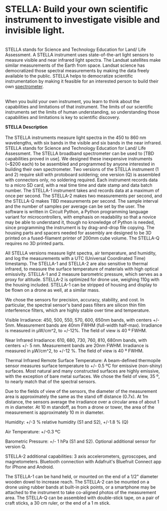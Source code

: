 <h1>STELLA: Build your own scientific instrument to investigate visible and invisible light.</h1>
<br />
STELLA stands for Science and Technology Education for Land/ Life Assessment. A STELLA instrument uses state-of-the-art light sensors to measure visible and near infrared light spectra. The Landsat satellites make similar measurements of the Earth from space. Landsat science has democratized those spectral measurements by making the data freely available to the public. STELLA helps to democratize scientific instrumentation by making it feasible for an interested person to build their own <a href="https://landsat.gsfc.nasa.gov/stella/">spectrometer</a>. <br/><br />

When you build your own instrument, you learn to think about the capabilities and limitations of that instrument. The limits of our scientific instruments set the limits of human understanding, so understanding those capabilities and limitations is key to scientific discovery.


<strong>STELLA Description</strong>
<br /><br />
The STELLA instruments measure light spectra in the 450 to 860 nm wavelengths, with six bands in the visible and six bands in the near infrared. STELLA stands for Science and Technology Education for Land/ Life Assessment. The STELLA broadband spectrometer can be used to [TBD capabilities proved in use]. We designed these inexpensive instruments (~$200 each) to be assembled and programmed by anyone interested in building their own spectrometer. Two versions of the STELLA instrument (1 and 2) require skill with protoboard soldering; one version (Q) is assembled with connectors only, no soldering required. Each instrument records data to a micro SD card, with a real time time and date stamp and data batch number. The STELLA-1 instrument takes and records data at a maximum of once per second. The STELLA-2 makes two measurements per second, and the STELLA-Q makes TBD measurements per second. The sample interval and the number of samples per average can be set by the user. The software is written in Circuit Python, a Python programming language variant for microcontrollers, with emphasis on readability so that a novice may be able to understand it, though no knowledge of Python is needed, since programming the instrument is by drag-and-drop file copying. The housing parts and spacers needed for assembly are designed to be 3D printed on a fused-filament printer of 200mm cube volume. The STELLA-Q requires no 3D printed parts.

All STELLA versions measure light spectra, air temperature, and humidity, and log the measurements with a UTC (Universal Coordinated Time) timestamp. The STELLA-1 and STELLA-2 are also sensitive to thermal infrared, to measure the surface temperature of materials with high optical emissivity. STELLA-1 and 2 measure barometric pressure, which serves as a proxy for altitude. STELLA-2 is optimized for drone use, weighing 110g with the housing included. STELLA-1 can be stripped of housing and display to be flown on a drone as well, at a similar mass.

We chose the sensors for precision, accuracy, stability, and cost. In particular, the spectral sensor's band pass filters are silicon thin film interference filters, which are highly stable over time and temperature.

Visible Irradiance: 450, 500, 550, 570, 600, 650nm bands, with centers +/- 5nm. Measurement bands are 40nm FWHM (full-width half-max). Irradiance is measured in µW/cm^2, to +/-12%. The field of view is 40 º FWHM.

Near Infrared Irradiance: 610, 680, 730, 760, 810, 680nm bands, with centers +/- 5 nm. Measurement bands are 20nm FWHM. Irradiance is measured in µW/cm^2, to +/-12 %. The field of view is 40 º FWHM.

Thermal Infrared Remote Surface Temperature: A beam-defined thermopile sensor measures surface temperature to +/- 0.5 ºC for emissive (non-shiny) surfaces. Most natural and many constructed surfaces are highly emissive, with the exception of bare metal surfaces. We chose the field of view, 35 º, to nearly match that of the spectral sensors.

Due to the fields of view of the sensors, the diameter of the measurement area is approximately the same as the stand off distance (0.7x). At 1m distance, the sensors average the irradiance over a circular area of about 1 m in diameter. At 10 m standoff, as from a drone or tower, the area of the measurement is approximately 10 m in diameter.

Humidity: +/-3 % relative humidity (S1 and S2), +/-1.8 % (Q)

Air Temperature: +/-0.3 ºC

Barometric Pressure: +/- 1 hPa (S1 and S2). Optional additional sensor for version Q.

STELLA-2 additional capabilities: 3 axis accelerometers, gyroscopes, and magnetometers. Bluetooth connection with Adafruit's Bluefruit Connect app for iPhone and Android.

The STELLA-1 can be hand held, or mounted on the end of a 1/2" diameter wooden dowel to increase reach. The STELLA-2 can be mounted on a drone using rubber bands at built-in pick points, or a smartphone may be attached to the instrument to take co-aligned photos of the measurement area.
The STELLA-Q can be assembled with double-stick tape, on a pair of craft sticks, a 30 cm ruler, or the end of a 1 m stick.
